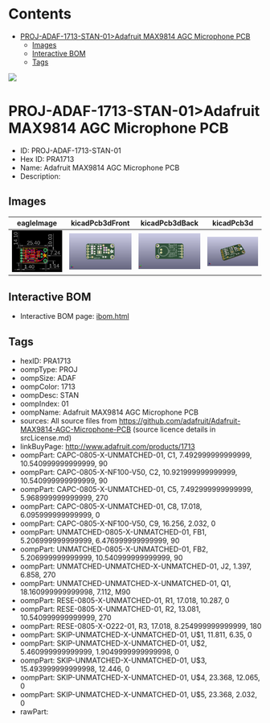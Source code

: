 



Contents
========

* [PROJ-ADAF-1713-STAN-01>Adafruit MAX9814 AGC Microphone PCB](#proj-adaf-1713-stan-01adafruit-max9814-agc-microphone-pcb)
	* [Images](#images)
	* [Interactive BOM](#interactive-bom)
	* [Tags](#tags)
  
![][im]
# PROJ-ADAF-1713-STAN-01>Adafruit MAX9814 AGC Microphone PCB

- ID: PROJ-ADAF-1713-STAN-01
- Hex ID: PRA1713
- Name: Adafruit MAX9814 AGC Microphone PCB
- Description: 

## Images
  
  

|eagleImage|kicadPcb3dFront|kicadPcb3dBack|kicadPcb3d|
| :---: | :---: | :---: | :---: |
|[![eagleImage](eagleImage_140.png)](eagleImage_600.png)|[![kicadPcb3dFront](kicadPcb3dFront_140.png)](kicadPcb3dFront_600.png)|[![kicadPcb3dBack](kicadPcb3dBack_140.png)](kicadPcb3dBack_600.png)|[![kicadPcb3d](kicadPcb3d_140.png)](kicadPcb3d_600.png)|

## Interactive BOM

- Interactive BOM page: [ibom.html](kicad/bom/ibom.html)

## Tags

- hexID: PRA1713
- oompType: PROJ
- oompSize: ADAF
- oompColor: 1713
- oompDesc: STAN
- oompIndex: 01
- oompName: Adafruit MAX9814 AGC Microphone PCB
- sources: All source files from https://github.com/adafruit/Adafruit-MAX9814-AGC-Microphone-PCB (source licence details in srcLicense.md)
- linkBuyPage: http://www.adafruit.com/products/1713
- oompPart: CAPC-0805-X-UNMATCHED-01, C1, 7.492999999999999, 10.540999999999999, 90
- oompPart: CAPC-0805-X-NF100-V50, C2, 10.921999999999999, 10.540999999999999, 90
- oompPart: CAPC-0805-X-UNMATCHED-01, C5, 7.492999999999999, 5.968999999999999, 270
- oompPart: CAPC-0805-X-UNMATCHED-01, C8, 17.018, 6.095999999999999, 0
- oompPart: CAPC-0805-X-NF100-V50, C9, 16.256, 2.032, 0
- oompPart: UNMATCHED-0805-X-UNMATCHED-01, FB1, 5.206999999999999, 6.476999999999999, 90
- oompPart: UNMATCHED-0805-X-UNMATCHED-01, FB2, 5.206999999999999, 10.540999999999999, 90
- oompPart: UNMATCHED-UNMATCHED-X-UNMATCHED-01, J2, 1.397, 6.858, 270
- oompPart: UNMATCHED-UNMATCHED-X-UNMATCHED-01, Q1, 18.160999999999998, 7.112, M90
- oompPart: RESE-0805-X-UNMATCHED-01, R1, 17.018, 10.287, 0
- oompPart: RESE-0805-X-UNMATCHED-01, R2, 13.081, 10.540999999999999, 270
- oompPart: RESE-0805-X-O222-01, R3, 17.018, 8.254999999999999, 180
- oompPart: SKIP-UNMATCHED-X-UNMATCHED-01, U$1, 11.811, 6.35, 0
- oompPart: SKIP-UNMATCHED-X-UNMATCHED-01, U$2, 5.460999999999999, 1.9049999999999998, 0
- oompPart: SKIP-UNMATCHED-X-UNMATCHED-01, U$3, 15.493999999999998, 12.446, 0
- oompPart: SKIP-UNMATCHED-X-UNMATCHED-01, U$4, 23.368, 12.065, 0
- oompPart: SKIP-UNMATCHED-X-UNMATCHED-01, U$5, 23.368, 2.032, 0
- rawPart: 



[im]: kicadPcb3d_450.png
